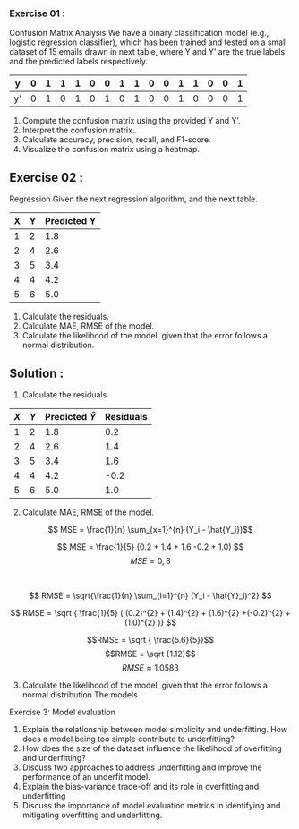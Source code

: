 ### Exercise 01 : 
Confusion Matrix Analysis
We have a binary classification model (e.g., logistic regression classifier), which has been trained
and tested on a small dataset of 15 emails drawn in next table, where Y and Y’ are the true labels
and the predicted labels respectively.


|  y  |  0    |  1   |1     |1     |0     |0     | 1    |1     |0     |0     |1     |1     | 0    |0     |1     |
|-----|------ |------|------|------|------|------|------|------|------|------|------|------|------|------|------|
| y'  |   0   | 1    |0     |1     |0     |1     |    0 |  1   |0     |  0   | 1    |0     |0     |0     |1     |



1. Compute the confusion matrix using the provided Y and Y’.
2. Interpret the confusion matrix..
3. Calculate accuracy, precision, recall, and F1-score.
4. Visualize the confusion matrix using a heatmap.



## Exercise 02 : 
Regression
Given the next regression algorithm, and the next table.

|   X|   Y| Predicted Y |
|----|----|---------- |
|1   |2    | 1.8          |
|2   |4    |    2.6       |
|3   |5    |       3.4    |
|4   |4    |          4.2 |
|5   |6    |          5.0 |



1. Calculate the residuals.
2. Calculate MAE, RMSE of the model.
3. Calculate the likelihood of the model, given that the error follows a normal distribution.


## Solution : 


1. Calculate the residuals

|   $X$|   $Y$ | Predicted $\hat{Y}$| Residuals|
|----|---- |----------    |---------|
|1   |2    | 1.8          |    0.2  |
|2   |4    |    2.6       |    1.4  |
|3   |5    |       3.4    |    1.6  |
|4   |4    |          4.2 |   -0.2  |
|5   |6    |          5.0 |    1.0  | 

2. Calculate MAE, RMSE of the model.

$$ MSE = \frac{1}{n} \sum_{x=1}^{n} (Y_i - \hat{Y_i})$$


$$ MSE = \frac{1}{5} (0.2 + 1.4 + 1.6 -0.2 + 1.0)   $$
$$ MSE = 0,8 $$

<br>

$$ RMSE = \sqrt{\frac{1}{n} \sum_{i=1}^{n} (Y_i - \hat{Y}_i)^2} $$

$$ RMSE = \sqrt { \frac{1}{5} ( (0.2)^{2} + (1.4)^{2} + (1.6)^{2} +(-0.2)^{2} + (1.0)^{2} )} $$

$$RMSE = \sqrt { \frac{5.6}{5}}$$
$$RMSE = \sqrt {1.12}$$
$$RMSE \approx 1.0583 $$


3. Calculate the likelihood of the model, given that the error follows a normal distribution
The models  



Exercise 3: Model evaluation
1. Explain the relationship between model simplicity and underfitting. How does a model
being too simple contribute to underfitting?
2. How does the size of the dataset influence the likelihood of overfitting and underfitting?
3. Discuss two approaches to address underfitting and improve the performance of an underfit
model.
4. Explain the bias-variance trade-off and its role in overfitting and underfitting
5. Discuss the importance of model evaluation metrics in identifying and mitigating
overfitting and underfitting.